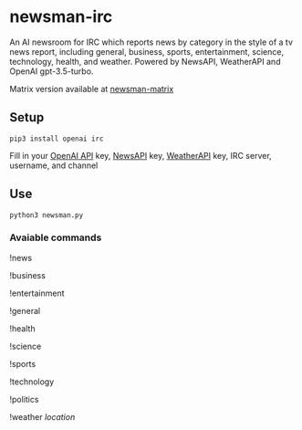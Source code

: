 # newsman-irc
An AI newsroom for IRC which reports news by category in the style of a tv news report, including general, business, sports, entertainment, science, technology, health, and weather.  Powered by NewsAPI, WeatherAPI and OpenAI gpt-3.5-turbo.

Matrix version available at [newsman-matrix](https://github.com/h1ddenpr0cess20/newsman-matrix)

## Setup
```
pip3 install openai irc
```
Fill in your [OpenAI API](https://platform.openai.com/signup) key, [NewsAPI](https://newsapi.org/account) key, [WeatherAPI](https://www.weatherapi.com/my/) key, IRC server, username, and channel

## Use
```
python3 newsman.py
```

### Avaiable commands

!news

!business

!entertainment

!general

!health

!science

!sports

!technology

!politics

!weather _location_
